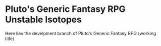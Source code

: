# Pluto's Generic Fantasy RPG Unstable Isotopes

Here lies the develpment branch of Pluto's Generic Fantasy RPG (working title)
